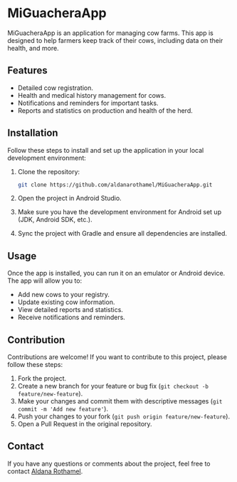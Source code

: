 # MiGuacheraApp

MiGuacheraApp is an application for managing cow farms. This app is designed to help farmers keep track of their cows, including data on their health, and more.

## Features

- Detailed cow registration.
- Health and medical history management for cows.
- Notifications and reminders for important tasks.
- Reports and statistics on production and health of the herd.

## Installation

Follow these steps to install and set up the application in your local development environment:

1. Clone the repository:
   ```bash
   git clone https://github.com/aldanarothamel/MiGuacheraApp.git
   ```
2. Open the project in Android Studio.

3. Make sure you have the development environment for Android set up (JDK, Android SDK, etc.).

4. Sync the project with Gradle and ensure all dependencies are installed.

## Usage

Once the app is installed, you can run it on an emulator or Android device. The app will allow you to:

- Add new cows to your registry.
- Update existing cow information.
- View detailed reports and statistics.
- Receive notifications and reminders.

## Contribution

Contributions are welcome! If you want to contribute to this project, please follow these steps:

1. Fork the project.
2. Create a new branch for your feature or bug fix (`git checkout -b feature/new-feature`).
3. Make your changes and commit them with descriptive messages (`git commit -m 'Add new feature'`).
4. Push your changes to your fork (`git push origin feature/new-feature`).
5. Open a Pull Request in the original repository.

## Contact

If you have any questions or comments about the project, feel free to contact [Aldana Rothamel](https://github.com/aldanarothamel).
